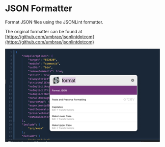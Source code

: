 # JSON Formatter

Format JSON files using the JSONLint formatter.

The original formatter can be found at [https://github.com/umbrae/jsonlintdotcom](https://github.com/umbrae/jsonlintdotcom)

![Extension screenshot](https://raw.githubusercontent.com/katzrkool/nova-jsonformatter/main/screenshot.png)